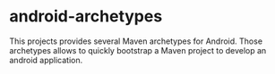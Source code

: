 android-archetypes
==================

This projects provides several Maven archetypes for Android. Those archetypes allows to quickly bootstrap a Maven project
to develop an android application.